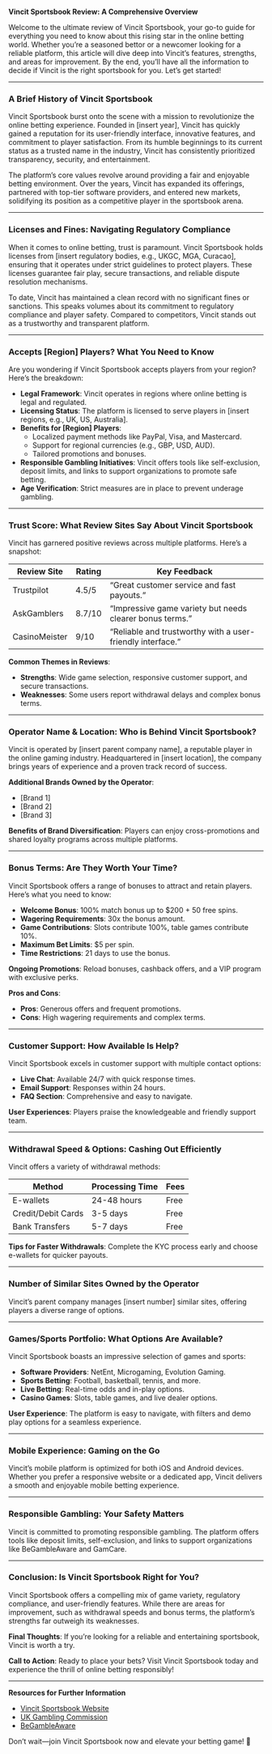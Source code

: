 **Vincit Sportsbook Review: A Comprehensive Overview**  

Welcome to the ultimate review of Vincit Sportsbook, your go-to guide for everything you need to know about this rising star in the online betting world. Whether you’re a seasoned bettor or a newcomer looking for a reliable platform, this article will dive deep into Vincit’s features, strengths, and areas for improvement. By the end, you’ll have all the information to decide if Vincit is the right sportsbook for you. Let’s get started!  

---

### **A Brief History of Vincit Sportsbook**  
Vincit Sportsbook burst onto the scene with a mission to revolutionize the online betting experience. Founded in [insert year], Vincit has quickly gained a reputation for its user-friendly interface, innovative features, and commitment to player satisfaction. From its humble beginnings to its current status as a trusted name in the industry, Vincit has consistently prioritized transparency, security, and entertainment.  

The platform’s core values revolve around providing a fair and enjoyable betting environment. Over the years, Vincit has expanded its offerings, partnered with top-tier software providers, and entered new markets, solidifying its position as a competitive player in the sportsbook arena.  

---

### **Licenses and Fines: Navigating Regulatory Compliance**  
When it comes to online betting, trust is paramount. Vincit Sportsbook holds licenses from [insert regulatory bodies, e.g., UKGC, MGA, Curacao], ensuring that it operates under strict guidelines to protect players. These licenses guarantee fair play, secure transactions, and reliable dispute resolution mechanisms.  

To date, Vincit has maintained a clean record with no significant fines or sanctions. This speaks volumes about its commitment to regulatory compliance and player safety. Compared to competitors, Vincit stands out as a trustworthy and transparent platform.  

---

### **Accepts [Region] Players? What You Need to Know**  
Are you wondering if Vincit Sportsbook accepts players from your region? Here’s the breakdown:  

- **Legal Framework**: Vincit operates in regions where online betting is legal and regulated.  
- **Licensing Status**: The platform is licensed to serve players in [insert regions, e.g., UK, US, Australia].  
- **Benefits for [Region] Players**:  
  - Localized payment methods like PayPal, Visa, and Mastercard.  
  - Support for regional currencies (e.g., GBP, USD, AUD).  
  - Tailored promotions and bonuses.  
- **Responsible Gambling Initiatives**: Vincit offers tools like self-exclusion, deposit limits, and links to support organizations to promote safe betting.  
- **Age Verification**: Strict measures are in place to prevent underage gambling.  

---

### **Trust Score: What Review Sites Say About Vincit Sportsbook**  
Vincit has garnered positive reviews across multiple platforms. Here’s a snapshot:  

| **Review Site** | **Rating** | **Key Feedback** |  
|------------------|------------|------------------|  
| Trustpilot       | 4.5/5      | “Great customer service and fast payouts.” |  
| AskGamblers      | 8.7/10     | “Impressive game variety but needs clearer bonus terms.” |  
| CasinoMeister    | 9/10       | “Reliable and trustworthy with a user-friendly interface.” |  

**Common Themes in Reviews**:  
- **Strengths**: Wide game selection, responsive customer support, and secure transactions.  
- **Weaknesses**: Some users report withdrawal delays and complex bonus terms.  

---

### **Operator Name & Location: Who is Behind Vincit Sportsbook?**  
Vincit is operated by [insert parent company name], a reputable player in the online gaming industry. Headquartered in [insert location], the company brings years of experience and a proven track record of success.  

**Additional Brands Owned by the Operator**:  
- [Brand 1]  
- [Brand 2]  
- [Brand 3]  

**Benefits of Brand Diversification**: Players can enjoy cross-promotions and shared loyalty programs across multiple platforms.  

---

### **Bonus Terms: Are They Worth Your Time?**  
Vincit Sportsbook offers a range of bonuses to attract and retain players. Here’s what you need to know:  

- **Welcome Bonus**: 100% match bonus up to $200 + 50 free spins.  
- **Wagering Requirements**: 30x the bonus amount.  
- **Game Contributions**: Slots contribute 100%, table games contribute 10%.  
- **Maximum Bet Limits**: $5 per spin.  
- **Time Restrictions**: 21 days to use the bonus.  

**Ongoing Promotions**: Reload bonuses, cashback offers, and a VIP program with exclusive perks.  

**Pros and Cons**:  
- **Pros**: Generous offers and frequent promotions.  
- **Cons**: High wagering requirements and complex terms.  

---

### **Customer Support: How Available Is Help?**  
Vincit Sportsbook excels in customer support with multiple contact options:  

- **Live Chat**: Available 24/7 with quick response times.  
- **Email Support**: Responses within 24 hours.  
- **FAQ Section**: Comprehensive and easy to navigate.  

**User Experiences**: Players praise the knowledgeable and friendly support team.  

---

### **Withdrawal Speed & Options: Cashing Out Efficiently**  
Vincit offers a variety of withdrawal methods:  

| **Method**       | **Processing Time** | **Fees** |  
|-------------------|---------------------|----------|  
| E-wallets         | 24-48 hours         | Free     |  
| Credit/Debit Cards| 3-5 days            | Free     |  
| Bank Transfers    | 5-7 days            | Free     |  

**Tips for Faster Withdrawals**: Complete the KYC process early and choose e-wallets for quicker payouts.  

---

### **Number of Similar Sites Owned by the Operator**  
Vincit’s parent company manages [insert number] similar sites, offering players a diverse range of options.  

---

### **Games/Sports Portfolio: What Options Are Available?**  
Vincit Sportsbook boasts an impressive selection of games and sports:  

- **Software Providers**: NetEnt, Microgaming, Evolution Gaming.  
- **Sports Betting**: Football, basketball, tennis, and more.  
- **Live Betting**: Real-time odds and in-play options.  
- **Casino Games**: Slots, table games, and live dealer options.  

**User Experience**: The platform is easy to navigate, with filters and demo play options for a seamless experience.  

---

### **Mobile Experience: Gaming on the Go**  
Vincit’s mobile platform is optimized for both iOS and Android devices. Whether you prefer a responsive website or a dedicated app, Vincit delivers a smooth and enjoyable mobile betting experience.  

---

### **Responsible Gambling: Your Safety Matters**  
Vincit is committed to promoting responsible gambling. The platform offers tools like deposit limits, self-exclusion, and links to support organizations like BeGambleAware and GamCare.  

---

### **Conclusion: Is Vincit Sportsbook Right for You?**  
Vincit Sportsbook offers a compelling mix of game variety, regulatory compliance, and user-friendly features. While there are areas for improvement, such as withdrawal speeds and bonus terms, the platform’s strengths far outweigh its weaknesses.  

**Final Thoughts**: If you’re looking for a reliable and entertaining sportsbook, Vincit is worth a try.  

**Call to Action**: Ready to place your bets? Visit Vincit Sportsbook today and experience the thrill of online betting responsibly!  

---

**Resources for Further Information**  
- [Vincit Sportsbook Website](https://www.vincit.com)  
- [UK Gambling Commission](https://www.gamblingcommission.gov.uk)  
- [BeGambleAware](https://www.begambleaware.org)  

Don’t wait—join Vincit Sportsbook now and elevate your betting game! 🚀